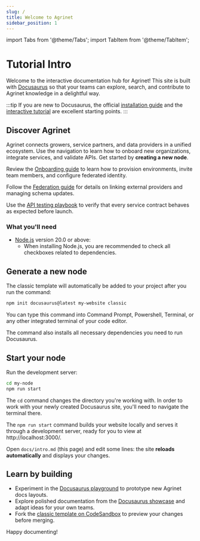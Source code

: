 ```yaml
---
slug: /
title: Welcome to Agrinet
sidebar_position: 1
---
```


import Tabs from '@theme/Tabs';
import TabItem from '@theme/TabItem';

# Tutorial Intro

Welcome to the interactive documentation hub for Agrinet! This site is built with [Docusaurus](https://docusaurus.io/) so that your teams can explore, search, and contribute to Agrinet knowledge in a delightful way.

:::tip
If you are new to Docusaurus, the official [installation guide](https://docusaurus.io/docs/installation) and the [interactive tutorial](https://tutorial.docusaurus.io/docs/intro) are excellent starting points.
:::

## Discover Agrinet

Agrinet connects growers, service partners, and data providers in a unified ecosystem. Use the navigation to learn how to onboard new organizations, integrate services, and validate APIs. Get started by **creating a new node**.

<Tabs>
  <TabItem value="start" label="Get set up">

Review the [Onboarding guide](onboarding) to learn how to provision environments, invite team members, and configure federated identity.

  </TabItem>
  <TabItem value="integrate" label="Integrate services">

Follow the [Federation guide](federation-guide) for details on linking external providers and managing schema updates.

  </TabItem>
  <TabItem value="test" label="Validate APIs">

Use the [API testing playbook](api-testing) to verify that every service contract behaves as expected before launch.

  </TabItem>
</Tabs>

### What you'll need

- [Node.js](https://nodejs.org/en/download/) version 20.0 or above:
  - When installing Node.js, you are recommended to check all checkboxes related to dependencies.

## Generate a new node

The classic template will automatically be added to your project after you run the command:

```bash
npm init docusaurus@latest my-website classic
```

You can type this command into Command Prompt, Powershell, Terminal, or any other integrated terminal of your code editor.

The command also installs all necessary dependencies you need to run Docusaurus.

## Start your node

Run the development server:

```bash
cd my-node
npm run start
```

The `cd` command changes the directory you're working with. In order to work with your newly created Docusaurus site, you'll need to navigate the terminal there.

The `npm run start` command builds your website locally and serves it through a development server, ready for you to view at http://localhost:3000/.

Open `docs/intro.md` (this page) and edit some lines: the site **reloads automatically** and displays your changes.

## Learn by building

- Experiment in the [Docusaurus playground](https://docusaurus.io/docs/playground) to prototype new Agrinet docs layouts.
- Explore polished documentation from the [Docusaurus showcase](https://docusaurus.io/showcase?tags=favorite) and adapt ideas for your own teams.
- Fork the [classic template on CodeSandbox](https://codesandbox.io/p/sandbox/github/facebook/docusaurus/tree/main/examples/classic?privacy=public) to preview your changes before merging.

Happy documenting!

